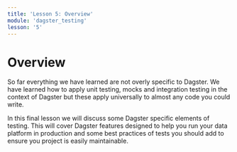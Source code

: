 ```yaml
---
title: 'Lesson 5: Overview'
module: 'dagster_testing'
lesson: '5'
---
```


# Overview

So far everything we have learned are not overly specific to Dagster. We have learned how to apply unit testing, mocks and integration testing in the context of Dagster but these apply universally to almost any code you could write.

In this final lesson we will discuss some Dagster specific elements of testing. This will cover Dagster features designed to help you run your data platform in production and some best practices of tests you should add to ensure you project is easily maintainable.